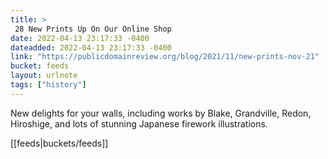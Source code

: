 ```yaml
---
title: > 
 28 New Prints Up On Our Online Shop
date: 2022-04-13 23:17:33 -0400
dateadded: 2022-04-13 23:17:33 -0400
link: "https://publicdomainreview.org/blog/2021/11/new-prints-nov-21"
bucket: feeds
layout: urlnote
tags: ["history"]
--- 
```

New delights for your walls, including works by Blake, Grandville, Redon, Hiroshige, and lots of stunning Japanese firework illustrations.
 <!-- end excerpt --> 
<div class='bucket'>[[feeds|buckets/feeds]]</div> 
